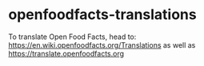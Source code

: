 # openfoodfacts-translations

To translate Open Food Facts, head to:
https://en.wiki.openfoodfacts.org/Translations
as well as
https://translate.openfoodfacts.org
